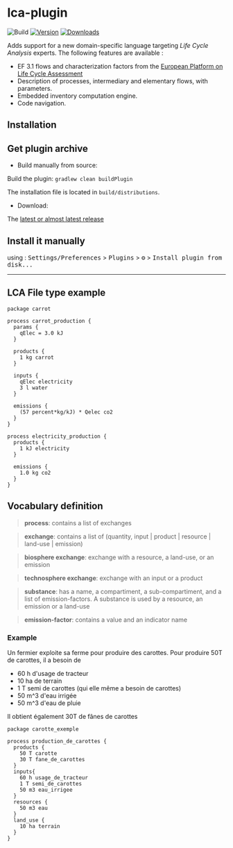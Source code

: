 # lca-plugin

![Build](https://github.com/AlbanSeurat/lca-plugin/workflows/Build/badge.svg)
[![Version](https://img.shields.io/jetbrains/plugin/v/PLUGIN_ID.svg)](https://plugins.jetbrains.com/plugin/PLUGIN_ID)
[![Downloads](https://img.shields.io/jetbrains/plugin/d/PLUGIN_ID.svg)](https://plugins.jetbrains.com/plugin/PLUGIN_ID)

<!-- Plugin description -->
Adds support for a new domain-specific language targeting <i>Life Cycle Analysis</i> experts.
The following features are available :
<ul>
    <li>EF 3.1 flows and characterization factors from the <a href="https://eplca.jrc.ec.europa.eu/LCDN/developerEF.xhtml">European Platform on Life Cycle Assessment</a></li>
    <li>Description of processes, intermediary and elementary flows, with parameters.</li>
    <li>Embedded inventory computation engine.</li>
    <li>Code navigation.</li>
</ul>
<!-- Plugin description end -->

## Installation
## Get plugin archive
- Build manually from source:

Build the plugin: `gradlew clean buildPlugin`

The installation file is located in `build/distributions`. 

- Download:

The [latest or almost latest release](https://github.com/kleis-technology/lca-plugin/releases/latest)  
  
## Install  it manually 
using : 
  <kbd>Settings/Preferences</kbd> > <kbd>Plugins</kbd> > <kbd>⚙️</kbd> > <kbd>Install plugin from disk...</kbd>


---


## LCA File type example


```lca
package carrot

process carrot_production {
  params {
    qElec = 3.0 kJ
  }

  products {
    1 kg carrot
  }

  inputs {
    qElec electricity
    3 l water
  }

  emissions {
    (57 percent*kg/kJ) * Qelec co2
  }
}

process electricity_production {
  products {
    1 kJ electricity
  }

  emissions {
    1.0 kg co2
  }
}
```

## Vocabulary definition

> **process**: contains a list of exchanges

> **exchange**: contains a list of (quantity, input | product | resource | land-use | emission)

> **biosphere exchange**: exchange with a resource, a land-use, or an emission

> **technosphere exchange**: exchange with an input or a product
 
> **substance**: has a name, a compartiment, a sub-compartiment, and a list of emission-factors.
> A substance is used by a resource, an emission or a land-use 

> **emission-factor**: contains a value and an indicator name 

### Example
Un fermier exploite sa ferme pour produire des carottes. Pour produire 50T de carottes, il a besoin de
- 60 h d'usage de tracteur
- 10 ha de terrain
- 1 T semi de carottes (qui elle même a besoin de carottes)
- 50 m^3 d'eau irrigée
- 50 m^3 d'eau de pluie

Il obtient également 30T de fânes de carottes
```lca
package carotte_exemple

process production_de_carottes {
  products {
    50 T carotte
    30 T fane_de_carottes         
  }
  inputs{
    60 h usage_de_tracteur
    1 T semi_de_carottes
    50 m3 eau_irrigee
  }
  resources {
    50 m3 eau 
  }
  land_use {
    10 ha terrain
  }
}
```